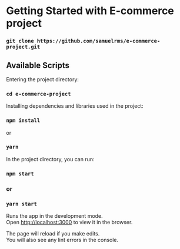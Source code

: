 # Getting Started with E-commerce project

### `git clone https://github.com/samuelrms/e-commerce-project.git`

## Available Scripts

Entering the project directory:

### `cd e-commerce-project`

Installing dependencies and libraries used in the project:

### `npm install`

or

### `yarn`

In the project directory, you can run:

### `npm start`

### or

### `yarn start`

Runs the app in the development mode.\
Open [http://localhost:3000](http://localhost:3000) to view it in the browser.

The page will reload if you make edits.\
You will also see any lint errors in the console.
